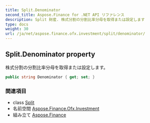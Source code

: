 ```yaml
---
title: Split.Denominator
second_title: Aspose.Finance for .NET API リファレンス
description: Split 財産. 株式分割の分割比率分母を取得または設定します
type: docs
weight: 30
url: /ja/net/aspose.finance.ofx.investment/split/denominator/
---
```

## Split.Denominator property

株式分割の分割比率分母を取得または設定します。

```csharp
public string Denominator { get; set; }
```

### 関連項目

* class [Split](../)
* 名前空間 [Aspose.Finance.Ofx.Investment](../../split/)
* 組み立て [Aspose.Finance](../../../)


